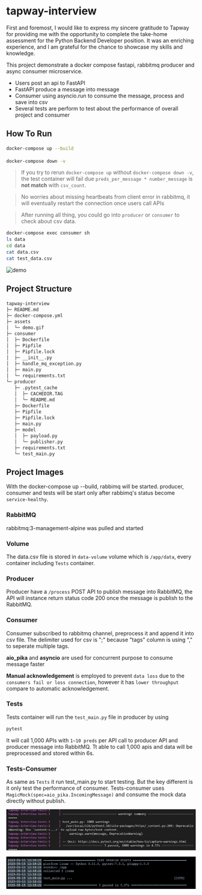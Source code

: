 # tapway-interview
First and foremost, I would like to express my sincere gratitude to Tapway for providing me with the opportunity to complete the take-home assessment for the Python Backend Developer position. It was an enriching experience, and I am grateful for the chance to showcase my skills and knowledge.

This project demonstrate a docker compose fastapi, rabbitmq producer and async consumer microservice.
- Users post an api to FastAPI 
- FastAPI produce a message into message 
- Consumer using asyncio.run to consume the message, process and save into csv
- Several tests are perform to test about the performance of overall project and consumer

## How To Run
``` bash
docker-compose up --build

docker-compose down -v
```

> If you try to rerun `docker-compose up` without `docker-compose down -v`, the test container will fail due `preds_per_message * number_message` is **not match** with `csv_count`.

> No worries about missing heartbeats from client error in rabbitmq, it will eventually restart the connection once users call APIs

> After running all thing, you could go into `producer` or `consumer` to check about csv data.
```bash
docker-compose exec consumer sh
ls data
cd data
cat data.csv
cat test_data.csv
```

![demo](./assets/demo.gif)

## Project Structure
```
tapway-interview
├─ README.md
├─ docker-compose.yml
├─ assets
│  └─ demo.gif
├─ consumer
│  ├─ Dockerfile
│  ├─ Pipfile
│  ├─ Pipfile.lock
│  ├─ __init__.py
│  ├─ handle_mq_exception.py
│  ├─ main.py
│  └─ requirements.txt
└─ producer
   ├─ .pytest_cache
   │  ├─ CACHEDIR.TAG
   │  └─ README.md
   ├─ Dockerfile
   ├─ Pipfile
   ├─ Pipfile.lock
   ├─ main.py
   ├─ model
   │  ├─ payload.py
   │  └─ publisher.py
   ├─ requirements.txt
   └─ test_main.py
```

## Project Images
With the docker-compose up --build, rabbimq will be started. producer, consumer and tests will be start only after rabbimq's status become `service-healthy`.

### RabbitMQ 
rabbitmq:3-management-alpine was pulled and started

### Volume
The data.csv file is stored in `data-volume` volume which is `/app/data`, every container including `Tests` container. 

### Producer 
Producer have a `/process` POST API to publish message into RabbitMQ, the API will instance return status code 200 once the message is publish to the RabbitMQ.

### Consumer 
Consumer subscribed to rabbitmq channel, preprocess it and append it into csv file. The delimiter used for csv is ";" because "tags" column is using "," to seperate multiple tags.

**aio_pika** and **asyncio** are used for concurrent purpose to consume message faster

**Manual acknowledgement**  is employed to prevent `data loss` due to the `consumers fail or loss connection`, however it has `lower throughput` compare to automatic acknowledgement.

### Tests
Tests container will run the `test_main.py` file in producer by using 
```bash
pytest
```
It will call 1,000 APIs with `1~10 preds` per API call to producer API and producer message into RabbitMQ. Tt able to call 1,000 apis and data will be preprocessed and stored within 6s.

### Tests-Consumer
As same as `Tests` it run test_main.py to start testing. But the key different is it only test the performance of consumer. Tests-consumer uses `MagicMock(spec=aio_pika.IncomingMessage)` and consume the mock data directly without publish.


![apis performance](assets/1000_api_call_performance.png) 

![consumer_performance](assets/consumer_performance.png)


